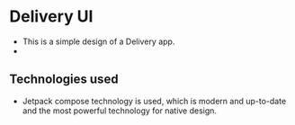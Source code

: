 # **Delivery UI**
- This is a simple design of a Delivery app.
- 
## Technologies used
- Jetpack compose technology is used, which is modern and up-to-date and the most powerful technology for native design.
